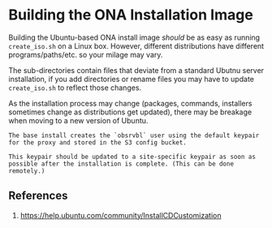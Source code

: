 # Building the ONA Installation Image #

Building the Ubuntu-based ONA install image *should* be as easy as running
`create_iso.sh` on a Linux box. However, different distributions have
different programs/paths/etc. so your milage may vary.

The sub-directories contain files that deviate from a standard Ubutnu
server installation, if you add directories or rename files you may have to
update `create_iso.sh` to reflect those changes.

As the installation process may change (packages, commands, installers
sometimes change as distributions get updated), there may be breakage when
moving to a new version of Ubuntu.

    The base install creates the `obsrvbl` user using the default keypair
    for the proxy and stored in the S3 config bucket.

    This keypair should be updated to a site-specific keypair as soon as
    possible after the installation is complete. (This can be done
    remotely.)

## References ##

1. https://help.ubuntu.com/community/InstallCDCustomization
